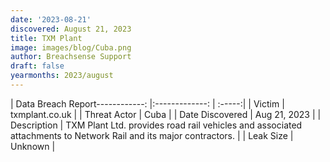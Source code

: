 ```yaml
---
date: '2023-08-21'
discovered: August 21, 2023
title: TXM Plant
image: images/blog/Cuba.png
author: Breachsense Support
draft: false
yearmonths: 2023/august
---
```


| Data Breach Report------------:     |:-------------:    | :-----:|
| Victim      | txmplant.co.uk      | 
| Threat Actor      |  Cuba     | 
| Date Discovered      | Aug 21, 2023      | 
| Description      | TXM Plant Ltd. provides road rail vehicles and associated attachments to Network Rail and its major contractors.      | 
| Leak Size      | Unknown      | 

